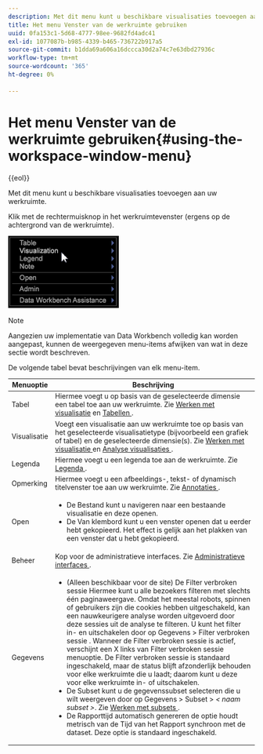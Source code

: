 ```yaml
---
description: Met dit menu kunt u beschikbare visualisaties toevoegen aan uw werkruimte.
title: Het menu Venster van de werkruimte gebruiken
uuid: 0fa153c1-5d68-4777-98ee-9682fd4adc41
exl-id: 1077087b-b985-4339-b465-736722b917a5
source-git-commit: b1dda69a606a16dccca30d2a74c7e63dbd27936c
workflow-type: tm+mt
source-wordcount: '365'
ht-degree: 0%

---
```


# Het menu Venster van de werkruimte gebruiken{#using-the-workspace-window-menu}

{{eol}}

Met dit menu kunt u beschikbare visualisaties toevoegen aan uw werkruimte.

Klik met de rechtermuisknop in het werkruimtevenster (ergens op de achtergrond van de werkruimte).

![](assets/mnu_workspace.png)

>[!NOTE]
>
>Aangezien uw implementatie van Data Workbench volledig kan worden aangepast, kunnen de weergegeven menu-items afwijken van wat in deze sectie wordt beschreven.

De volgende tabel bevat beschrijvingen van elk menu-item.

<table id="table_00C0D3E6098E473E8D3B66F48FB635B3"> 
 <thead> 
  <tr> 
   <th colname="col1" class="entry"> Menuoptie </th> 
   <th colname="col2" class="entry"> Beschrijving </th> 
  </tr> 
 </thead>
 <tbody> 
  <tr> 
   <td colname="col1"> Tabel </td> 
   <td colname="col2"> Hiermee voegt u op basis van de geselecteerde dimensie een tabel toe aan uw werkruimte. Zie <a href="../../../home/c-get-started/c-vis/c-vis.md#concept-f6c7728d5aaa4304bbf2e4dfaed48739"> Werken met visualisatie</a> en <a href="../../../home/c-get-started/c-analysis-vis/c-tables/c-tables.md#concept-c632cb8ad9724f90ac5c294d52ae667f"> Tabellen </a>. </td> 
  </tr> 
  <tr> 
   <td colname="col1"> Visualisatie </td> 
   <td colname="col2"> Voegt een visualisatie aan uw werkruimte toe op basis van het geselecteerde visualisatietype (bijvoorbeeld een grafiek of tabel) en de geselecteerde dimensie(s). Zie <a href="../../../home/c-get-started/c-vis/c-vis.md#concept-f6c7728d5aaa4304bbf2e4dfaed48739"> Werken met visualisatie </a> en <a href="../../../home/c-get-started/c-analysis-vis/c-analysis-vis.md#concept-cb5b9716d3404b2b888a55b3efec1fa5"> Analyse visualisaties </a>. </td> 
  </tr> 
  <tr> 
   <td colname="col1"> Legenda </td> 
   <td colname="col2"> Hiermee voegt u een legenda toe aan de werkruimte. Zie <a href="../../../home/c-get-started/c-analysis-vis/c-legends/c-legends.md#concept-ba7a886967314ee5aa358f5949665494"> Legenda </a>. </td> 
  </tr> 
  <tr> 
   <td colname="col1"> Opmerking </td> 
   <td colname="col2"> Hiermee voegt u een afbeeldings-, tekst- of dynamisch titelvenster toe aan uw werkruimte. Zie <a href="../../../home/c-get-started/c-analysis-vis/c-annots/c-annots.md#concept-ab80edcbc4204dd78c73630511f75ab0"> Annotaties </a>. </td> 
  </tr> 
  <tr> 
   <td colname="col1"> Open </td> 
   <td colname="col2"> <p> 
     <ul id="ul_173273B72EE24A52927B59E63F0BF19B"> 
      <li id="li_1EF395A0425047A9981891A0D9D29F07">De <span class="wintitle"> Bestand </span> kunt u navigeren naar een bestaande visualisatie en deze openen. </li> 
      <li id="li_E02E8929B8E247B0A46F6D708C51B1E2">De <span class="wintitle"> Van klembord </span> kunt u een venster openen dat u eerder hebt gekopieerd. Het effect is gelijk aan het plakken van een venster dat u hebt gekopieerd. </li> 
     </ul> </p> </td> 
  </tr> 
  <tr> 
   <td colname="col1"> Beheer </td> 
   <td colname="col2"> Kop voor de administratieve interfaces. Zie <a href="../../../home/c-get-started/c-admin-intrf/c-admin-intrf.md#concept-855c1a91e1a948969fab592adca15f74"> Administratieve interfaces </a>. </td> 
  </tr> 
  <tr> 
   <td colname="col1"> Gegevens </td> 
   <td colname="col2"> <p> 
     <ul id="ul_CFAC2CBB10464079A78A9127C25482FF"> 
      <li id="li_78C64D2602674C2D85509422FF055D5C">(Alleen beschikbaar voor de site) De <span class="wintitle"> Filter verbroken sessie </span> Hiermee kunt u alle bezoekers filteren met slechts één paginaweergave. Omdat het meestal robots, spinnen of gebruikers zijn die cookies hebben uitgeschakeld, kan een nauwkeurigere analyse worden uitgevoerd door deze sessies uit de analyse te filteren. U kunt het filter in- en uitschakelen door op <span class="uicontrol"> Gegevens </span> &gt; <span class="uicontrol"> Filter verbroken sessie </span>. Wanneer de <span class="wintitle"> Filter verbroken sessie </span> is actief, verschijnt een X links van <span class="wintitle"> Filter verbroken sessie </span> menuoptie. De <span class="wintitle"> Filter verbroken sessie </span> is standaard ingeschakeld, maar de status blijft afzonderlijk behouden voor elke werkruimte die u laadt; daarom kunt u deze voor elke werkruimte in- of uitschakelen. </li> 
      <li id="li_DB69A4EAD6964CCEAE59E1B2E9CED394">De <span class="wintitle"> Subset </span> kunt u de gegevenssubset selecteren die u wilt weergeven door op <span class="uicontrol"> Gegevens </span> &gt; <span class="uicontrol"> Subset </span> &gt; <i>&lt; <span class="uicontrol"> naam subset </span>&gt;</i>. Zie <a href="../../../home/c-get-started/c-vis/c-wk-subsets/c-wk-subsets.md#concept-43809322b6374d5cb2536630a13e943b"> Werken met subsets </a>. </li> 
      <li id="li_1B3C3835F1F94028AA45FC29D04F8CF8">De <span class="wintitle"> Rapporttijd automatisch genereren </span> de optie houdt metrisch van de Tijd van het Rapport synchroon met de dataset. Deze optie is standaard ingeschakeld. </li> 
     </ul> </p> </td> 
  </tr> 
 </tbody> 
</table>
